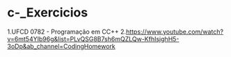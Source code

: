 # c-_Exercicios

1.UFCD 0782 - Programação em CC++
2.https://www.youtube.com/watch?v=6mt54YIb96g&list=PLvQSG8B7sh6mQZLQw-KfhIsjghH5-3oDp&ab_channel=CodingHomework


